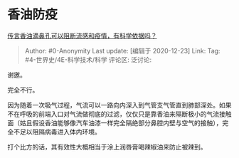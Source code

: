 # 香油防疫
[传言香油滴鼻孔可以阻断流感和疫情，有科学依据吗？](https://www.zhihu.com/question/367829391/answer/987656557)

> Author: #0-Anonymity
> Last update: [编辑于 2020-12-23]
> Link:
> Tag: #4-世界史/4E-科学技术/科学
> 评论区:
> 泛讨论:

谢邀。

完全不行。

因为随着一次吸气过程，气流可以一路向内深入到气管支气管直到肺部深处。如果不在呼吸的前端入口对气流做彻底的过滤，仅仅只是靠香油来隔断极小的气流接触面（姑且假设香油能够像汽车油漆一样完全隔绝部分鼻腔内壁与空气的接触），完全不足以阻隔病毒进入体内环境。

打个比方的话，其有效性大概相当于涂上润唇膏喝辣椒油来防止被辣到。
